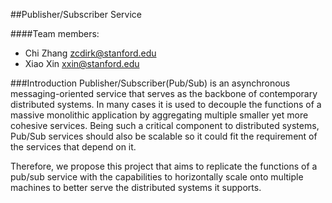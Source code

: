 ##Publisher/Subscriber Service

####Team members: 
* Chi Zhang	zcdirk@stanford.edu
* Xiao Xin	xxin@stanford.edu

###Introduction
Publisher/Subscriber(Pub/Sub) is an asynchronous messaging-oriented service that serves as the backbone of contemporary distributed systems. In many cases it is used to decouple the functions of a massive monolithic application by aggregating multiple smaller yet more cohesive services. Being such a critical component to distributed systems, Pub/Sub services should also  be scalable so it could fit the requirement of the services that depend on it. 

Therefore, we propose this project that aims to replicate the functions of a pub/sub service with the capabilities to horizontally scale onto multiple machines to better serve the distributed systems it supports. 
